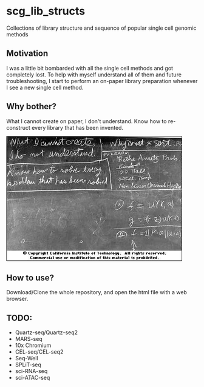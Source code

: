 # scg_lib_structs
Collections of library structure and sequence of popular single cell genomic methods

## Motivation

I was a little bit bombarded with all the single cell methods and got completely lost. To help with myself understand all of them and future troubleshooting, I start to perform an on-paper library preparation whenever I see a new single cell method.

## Why bother?

What I cannot create on paper, I don't understand. Know how to re-construct every library that has been invented.

![](data/feyman.jpeg)

## How to use?

Download/Clone the whole repository, and open the html file with a web browser.

## TODO:

- Quartz-seq/Quartz-seq2
- MARS-seq
- 10x Chromium
- CEL-seq/CEL-seq2
- Seq-Well
- SPLiT-seq
- sci-RNA-seq
- sci-ATAC-seq
